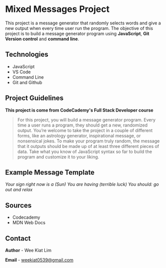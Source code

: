 # Mixed Messages Project 

This project is a message generator that randomly selects words and give a new output when every time user run the program. The objective of this project is to build a message generator program using **JavaScript**, **Git Version control** and **command line**.

## Technologies
* JavaScript
* VS Code
* Command Line
* Git and Github

## Project Guidelines
**This project is come from CodeCademy's Full Stack Developer course**

>For this project, you will build a message generator program. Every time a user runs a program, they should get a new, randomized output. You’re welcome to take the project in a couple of different forms, like an astrology generator, inspirational message, or nonsensical jokes. To make your program truly random, the message that it outputs should be made up of at least three different pieces of data. Take what you know of JavaScript syntax so far to build the program and customize it to your liking.

## Example Message Template
*Your sign right now is a (Sun)*
*You are having (terrible luck)*
*You should: go out and relax*

## Sources

* Codecademy
* MDN Web Docs

## Contact

**Author** - Wee Kiat Lim

**Email** - weekiat0539@gmail.com